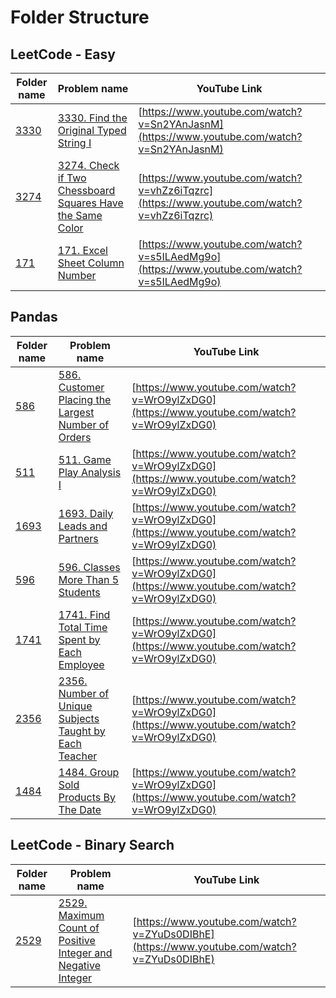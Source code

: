 # Folder Structure


## LeetCode - Easy
| Folder name | Problem name | YouTube Link |
|-------------|--------------|--------------|
| [3330](https://github.com/Techtonic-knights/TechtonicKnights/tree/main/LeetCode%20-%20Easy/3330) | [3330. Find the Original Typed String I](https://leetcode.com/problems/find-the-original-typed-string-i/) | [https://www.youtube.com/watch?v=Sn2YAnJasnM](https://www.youtube.com/watch?v=Sn2YAnJasnM) |
| [3274](https://github.com/Techtonic-knights/TechtonicKnights/tree/main/LeetCode%20-%20Easy/3274) | [3274. Check if Two Chessboard Squares Have the Same Color](https://leetcode.com/problems/check-if-two-chessboard-squares-have-the-same-color/) | [https://www.youtube.com/watch?v=vhZz6iTqzrc](https://www.youtube.com/watch?v=vhZz6iTqzrc) |
| [171](https://github.com/Techtonic-knights/TechtonicKnights/tree/main/LeetCode%20-%20Easy/171) | [171. Excel Sheet Column Number](https://leetcode.com/problems/excel-sheet-column-number/) | [https://www.youtube.com/watch?v=s5ILAedMg9o](https://www.youtube.com/watch?v=s5ILAedMg9o) |

## Pandas
| Folder name | Problem name | YouTube Link |
|-------------|--------------|--------------|
| [586](https://github.com/Techtonic-knights/TechtonicKnights/tree/main/Pandas/586) | [586. Customer Placing the Largest Number of Orders](https://leetcode.com/problems/customer-placing-the-largest-number-of-orders/) | [https://www.youtube.com/watch?v=WrO9ylZxDG0](https://www.youtube.com/watch?v=WrO9ylZxDG0) |
| [511](https://github.com/Techtonic-knights/TechtonicKnights/tree/main/Pandas/511) | [511. Game Play Analysis I](https://leetcode.com/problems/game-play-analysis-i/) | [https://www.youtube.com/watch?v=WrO9ylZxDG0](https://www.youtube.com/watch?v=WrO9ylZxDG0) |
| [1693](https://github.com/Techtonic-knights/TechtonicKnights/tree/main/Pandas/1693) | [1693. Daily Leads and Partners](https://leetcode.com/problems/daily-leads-and-partners/) | [https://www.youtube.com/watch?v=WrO9ylZxDG0](https://www.youtube.com/watch?v=WrO9ylZxDG0) |
| [596](https://github.com/Techtonic-knights/TechtonicKnights/tree/main/Pandas/596) | [596. Classes More Than 5 Students](https://leetcode.com/problems/classes-more-than-5-students/) | [https://www.youtube.com/watch?v=WrO9ylZxDG0](https://www.youtube.com/watch?v=WrO9ylZxDG0) |
| [1741](https://github.com/Techtonic-knights/TechtonicKnights/tree/main/Pandas/1741) | [1741. Find Total Time Spent by Each Employee](https://leetcode.com/problems/find-total-time-spent-by-each-employee/) | [https://www.youtube.com/watch?v=WrO9ylZxDG0](https://www.youtube.com/watch?v=WrO9ylZxDG0) |
| [2356](https://github.com/Techtonic-knights/TechtonicKnights/tree/main/Pandas/2356) | [2356. Number of Unique Subjects Taught by Each Teacher](https://leetcode.com/problems/number-of-unique-subjects-taught-by-each-teacher/) | [https://www.youtube.com/watch?v=WrO9ylZxDG0](https://www.youtube.com/watch?v=WrO9ylZxDG0) |
| [1484](https://github.com/Techtonic-knights/TechtonicKnights/tree/main/Pandas/1484) | [1484. Group Sold Products By The Date](https://leetcode.com/problems/group-sold-products-by-the-date/) | [https://www.youtube.com/watch?v=WrO9ylZxDG0](https://www.youtube.com/watch?v=WrO9ylZxDG0) |

## LeetCode - Binary Search
| Folder name | Problem name | YouTube Link |
|-------------|--------------|--------------|
| [2529](https://github.com/Techtonic-knights/TechtonicKnights/tree/main/LeetCode%20-%20Binary%20Search/2529) | [2529. Maximum Count of Positive Integer and Negative Integer](https://leetcode.com/problems/maximum-count-of-positive-integer-and-negative-integer/) | [https://www.youtube.com/watch?v=ZYuDs0DIBhE](https://www.youtube.com/watch?v=ZYuDs0DIBhE) |
